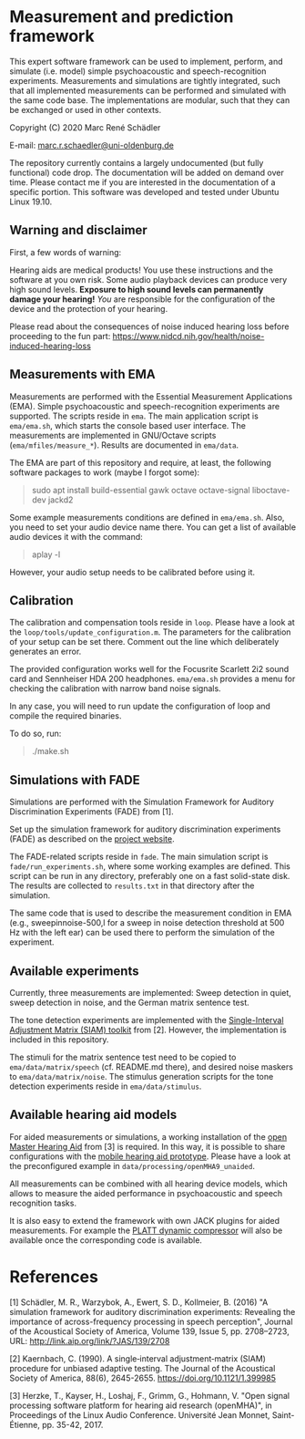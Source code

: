 # Measurement and prediction framework
This expert software framework can be used to implement, perform, and simulate (i.e. model) simple psychoacoustic and speech-recognition experiments.
Measurements and simulations are tightly integrated, such that all implemented measurements can be performed and simulated with the same code base.
The implementations are modular, such that they can be exchanged or used in other contexts.

Copyright (C) 2020 Marc René Schädler

E-mail: marc.r.schaedler@uni-oldenburg.de

The repository currently contains a largely undocumented (but fully functional) code drop.
The documentation will be added on demand over time.
Please contact me if you are interested in the documentation of a specific portion.
This software was developed and tested under Ubuntu Linux 19.10.


## Warning and disclaimer
First, a few words of warning:

Hearing aids are medical products!
You use these instructions and the software at you own risk.
Some audio playback devices can produce very high sound levels.
**Exposure to high sound levels can permanently damage your hearing!**
*You* are responsible for the configuration of the device and the protection of your hearing.

Please read about the consequences of noise induced hearing loss before proceeding to the fun part: https://www.nidcd.nih.gov/health/noise-induced-hearing-loss


## Measurements with EMA
Measurements are performed with the Essential Measurement Applications (EMA).
Simple psychoacoustic and speech-recognition experiments are supported.
The scripts reside in `ema`.
The main application script is `ema/ema.sh`, which starts the console based user interface.
The measurements are implemented in GNU/Octave scripts (`ema/mfiles/measure_*`).
Results are documented in `ema/data`.

The EMA are part of this repository and require, at least, the following software packages to work (maybe I forgot some):
> sudo apt install build-essential gawk octave octave-signal liboctave-dev jackd2

Some example measurements conditions are defined in `ema/ema.sh`.
Also, you need to set your audio device name there.
You can get a list of available audio devices it with the command:
> aplay -l

However, your audio setup needs to be calibrated before using it.


## Calibration
The calibration and compensation tools reside in `loop`.
Please have a look at the `loop/tools/update_configuration.m`.
The parameters for the calibration of your setup can be set there.
Comment out the line which deliberately generates an error.

The provided configuration works well for the Focusrite Scarlett 2i2 sound card and Sennheiser HDA 200 headphones.
`ema/ema.sh` provides a menu for checking the calibration with narrow band noise signals.

In any case, you will need to run update the configuration of loop and compile the required binaries.

To do so, run:
> ./make.sh


## Simulations with FADE
Simulations are performed with the Simulation Framework for Auditory Discrimination Experiments (FADE) from [1].

Set up the simulation framework for auditory discrimination experiments (FADE) as described on the [project website](https://github.com/m-r-s/fade#installation).

The FADE-related scripts reside in `fade`.
The main simulation script is `fade/run_experiments.sh`, where some working examples are defined.
This script can be run in any directory, preferably one on a fast solid-state disk.
The results are collected to `results.txt` in that directory after the simulation.

The same code that is used to describe the measurement condition in EMA (e.g., sweepinnoise-500,l for a sweep in noise detection threshold at 500 Hz with the left ear) can be used there to perform the simulation of the experiment.


## Available experiments
Currently, three measurements are implemented: Sweep detection in quiet, sweep detection in noise, and the German matrix sentence test.

The tone detection experiments are implemented with the [Single-Interval Adjustment Matrix (SIAM) toolkit](https://github.com/m-r-s/siam-toolkit) from [2].
However, the implementation is included in this repository.

The stimuli for the matrix sentence test need to be copied to `ema/data/matrix/speech` (cf. README.md there), and desired noise maskers to `ema/data/matrix/noise`.
The stimulus generation scripts for the tone detection experiments reside in `ema/data/stimulus`.


## Available hearing aid models
For aided measurements or simulations, a working installation of the [open Master Hearing Aid](http://openmha.org) from [3] is required.
In this way, it is possible to share configurations with the [mobile hearing aid prototype](https://github.com/m-r-s/hearingaid-prototype).
Please have a look at the preconfigured example in `data/processing/openMHA9_unaided`.

All measurements can be combined with all hearing device models, which allows to measure the aided performance in psychoacoustic and speech recognition tasks.

It is also easy to extend the framework with own JACK plugins for aided measurements.
For example the [PLATT dynamic compressor](https://github.com/m-r-s/platt) will also be available once the corresponding code is available.


# References
[1] Schädler, M. R., Warzybok, A., Ewert, S. D., Kollmeier, B. (2016) "A simulation framework for auditory discrimination experiments: Revealing the importance of across-frequency processing in speech perception", Journal of the Acoustical Society of America, Volume 139, Issue 5, pp. 2708–2723, URL: http://link.aip.org/link/?JAS/139/2708

[2] Kaernbach, C. (1990). A single‐interval adjustment‐matrix (SIAM) procedure for unbiased adaptive testing. The Journal of the Acoustical Society of America, 88(6), 2645-2655. https://doi.org/10.1121/1.399985

[3] Herzke, T., Kayser, H., Loshaj, F., Grimm, G., Hohmann, V. "Open signal processing software platform for hearing aid research (openMHA)", in Proceedings of the Linux Audio Conference. Université Jean Monnet, Saint-Étienne, pp. 35-42, 2017.


